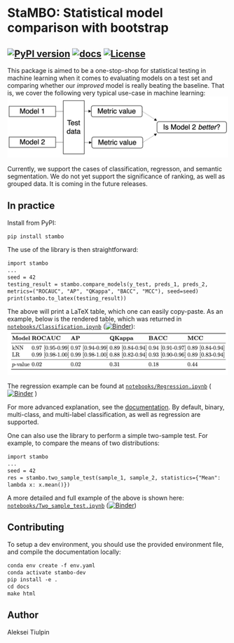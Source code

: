 # StaMBO: Statistical model comparison with bootstrap 
[![PyPI version](https://badge.fury.io/py/stambo.svg?branch=master)](https://badge.fury.io/py/stambo)
[![docs](https://github.com/oulu-imeds/stambo/workflows/documentation/badge.svg)](https://oulu-imeds.github.io/stambo/)
[![License](http://img.shields.io/badge/license-MIT-brightgreen.svg?style=flat)](LICENSE.md)
------------------------
This package is aimed to be a one-stop-shop for statistical testing in machine learning when it comes to evaluating models on a test set and comparing whether our *improved* model is really beating the baseline. That is, we cover the following very typical use-case in machine learning:
![usecase](docs/source/_static/usecase.png)

Currently, we support the cases of classification, regresson, and semantic segmentation. We do not yet support the significance of ranking, as well as grouped data. It is coming in the future releases.

## In practice
Install from PyPI:
```
pip install stambo
```

The use of the library is then straightforward:
```
import stambo
...
seed = 42
testing_result = stambo.compare_models(y_test, preds_1, preds_2, metrics=("ROCAUC", "AP", "QKappa", "BACC", "MCC"), seed=seed)
print(stambo.to_latex(testing_result))
```

The above will print a LaTeX table, which one can easily copy-paste. As an example, below is the rendered table, which was returned in [`notebooks/Classification.ipynb`](https://github.com/Oulu-IMEDS/stambo/blob/main/notebooks/Classification.ipynb) ([![Binder](https://mybinder.org/badge_logo.svg)](https://mybinder.org/v2/gh/Oulu-IMEDS/stambo/main?labpath=notebooks%2FClassification.ipynb)):
![Table](docs/source/_static/example_table.png)

The regression example can be found at [`notebooks/Regression.ipynb`](https://github.com/Oulu-IMEDS/stambo/blob/main/notebooks/Regression.ipynb) ([![Binder](https://mybinder.org/badge_logo.svg)](https://mybinder.org/v2/gh/Oulu-IMEDS/stambo/main?labpath=notebooks%2FRegression.ipynb)
)

For more advanced explanation, see the [documentation](https://oulu-imeds.github.io/stambo/). By default, binary, multi-class, and multi-label classification, as well as regression are supported.

One can also use the library to perform a simple two-sample test. For example, to compare the means of two distributions:
```
import stambo
...
seed = 42
res = stambo.two_sample_test(sample_1, sample_2, statistics={"Mean": lambda x: x.mean()})
```

A more detailed and full example of the above is shown here: [`notebooks/Two_sample_test.ipynb`](notebooks/Two_sample_test.ipynb) ([![Binder](https://mybinder.org/badge_logo.svg)](https://mybinder.org/v2/gh/Oulu-IMEDS/stambo/main?labpath=notebooks%2FTwo_sample_test.ipynb))

## Contributing

To setup a dev environment, you should use the provided environment file, and compile the documentation locally:
```
conda env create -f env.yaml
conda activate stambo-dev
pip install -e .
cd docs
make html
```

## Author
Aleksei Tiulpin
